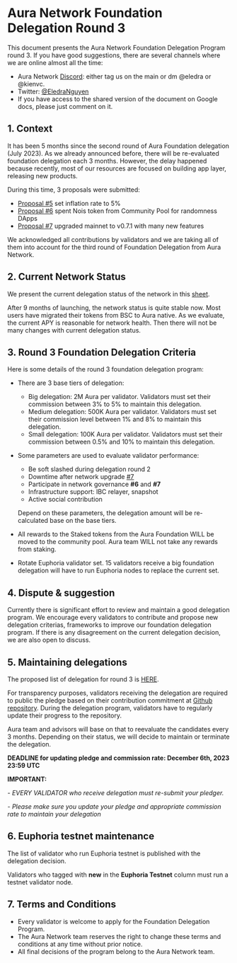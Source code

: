# Aura Network Foundation Delegation Round 3

This document presents the Aura Network Foundation Delegation Program round 3. If you have good suggestions, there are several channels where we are online almost all the time:

- Aura Network [Discord](https://docs.aura.network/validator/running-a-fullnode): either tag us on the main or dm @eledra or @kienvc.
- Twitter: [@EledraNguyen](https://twitter.com/EledraNguyen)
- If you have access to the shared version of the document on Google docs, please just comment on it.

## 1. Context

It has been 5 months since the second round of Aura Foundation delegation (July 2023). As we already announced before, there will be re-evaluated foundation delegation each 3 months. However, the delay happened because recently, most of our resources are focused on building app layer, releasing new products.

During this time, 3 proposals were submitted:
- [Proposal #5](https://aurascan.io/votings/5) set inflation rate to 5%
- [Proposal #6](https://aurascan.io/votings/6) spent Nois token from Community Pool for randomness DApps 
- [Proposal #7](https://aurascan.io/votings/7) upgraded mainnet to v0.7.1 with many new features   

We acknowledged all contributions by validators and we are taking all of them into account for the third round of Foundation Delegation from Aura Network.

## 2. Current Network Status

We present the current delegation status of the network in this [sheet](https://docs.google.com/spreadsheets/d/1oCaf5vKvFV-AzoFyVxHCsJWRTmdqHiU-Cl38zgnesHE/edit#gid=1976583494).

After 9 months of launching, the network status is quite stable now. Most users have migrated their tokens from BSC to Aura native. As we evaluate, the current APY is reasonable for network health. Then there will not be many changes with current delegation status.   

## 3. Round 3 Foundation Delegation Criteria

Here is some details of the round 3 foundation delegation program:

- There are 3 base tiers of delegation:
  - Big delegation: 2M Aura per validator. Validators must set their commission between 3% to 5% to maintain this delegation.
  - Medium delegation: 500K Aura per validator. Validators must set their commission level between 1% and 8% to maintain this delegation.
  - Small delegation: 100K Aura per validator. Validators must set their commission between 0.5% and 10% to maintain this delegation.

- Some parameters are used to evaluate validator performance:  
  - Be soft slashed during delegation round 2
  - Downtime after network upgrade [#7](https://aurascan.io/votings/7)
  - Participate in network governance **#6** and **#7**
  - Infrastructure support: IBC relayer, snapshot
  - Active social contribution

  Depend on these parameters, the delegation amount will be re-calculated base on the base tiers.
- All rewards to the Staked tokens from the Aura Foundation WILL be moved to the community pool. Aura team WILL not take any rewards from staking.
- Rotate Euphoria validator set. 15 validators receive a big foundation delegation will have to run Euphoria nodes to replace the current set.

## 4. Dispute & suggestion

Currently there is significant effort to review and maintain a good delegation program. We encourage every validators to contribute and propose new delegation criterias, frameworks to improve our foundation delegation program. If there is any disagreement on the current delegation decision, we are also open to discuss.

## 5. Maintaining delegations

The proposed list of delegation for round 3 is [HERE](https://docs.google.com/spreadsheets/d/1oCaf5vKvFV-AzoFyVxHCsJWRTmdqHiU-Cl38zgnesHE/edit#gid=1734295646).

For transparency purposes, validators receiving the delegation are required to public the pledge based on their contribution commitment at [Github repository](https://github.com/aura-nw/mainnet-artifacts/tree/main/Foundation-delegation-program). During the delegation program, validators have to regularly update their progress to the repository.

Aura team and advisors will base on that to reevaluate the candidates every 3 months. Depending on their status, we will decide to maintain or terminate the delegation.

**DEADLINE for updating pledge and commission rate: December 6th, 2023 23:59 UTC**

**IMPORTANT:**

*- EVERY VALIDATOR who receive delegation must re-submit your pledger.*

*- Please make sure you update your pledge and appropriate commission rate to maintain your delegation*


## 6. Euphoria testnet maintenance

The list of validator who run Euphoria testnet is published with the delegation decision.

Validators who tagged with **new** in the **Euphoria Testnet** column must run a testnet validator node.

## 7. Terms and Conditions

- Every validator is welcome to apply for the Foundation Delegation Program.
- The Aura Network team reserves the right to change these terms and conditions at any time without prior notice.
- All final decisions of the program belong to the Aura Network team.
